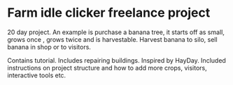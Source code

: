# Farm idle clicker freelance project

20 day project. An example is purchase a banana tree, it starts off as small, grows once , grows twice and is harvestable. Harvest banana to silo, sell banana in shop or to visitors. 

Contains tutorial. Includes repairing buildings. Inspired by HayDay. Included instructions on project structure and how to add more crops, visitors, interactive tools etc.
